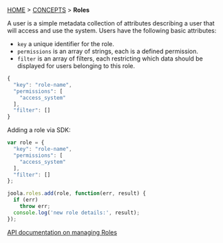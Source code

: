 [HOME](Home) > [CONCEPTS](basic-concepts) > **Roles**

A user is a simple metadata collection of attributes describing a user that will access and use the system.
Users have the following basic attributes:
- `key` a unique identifier for the role.
- `permissions` is an array of strings, each is a defined permission.
- `filter` is an array of filters, each restricting which data should be displayed for users belonging to this role.

```js
{
  "key": "role-name",
  "permissions": [
    "access_system"
  ],
  "filter": []
}
```

Adding a role via SDK:
```js
var role = {
  "key": "role-name",
  "permissions": [
    "access_system"
  ],
  "filter": []
};

joola.roles.add(role, function(err, result) {
  if (err)
    throw err;
  console.log('new role details:', result);
});
```

[API documentation on managing Roles](https://github.com/joola/joola/wiki/api-documentation#roles-rolesworkspaceapitoken)